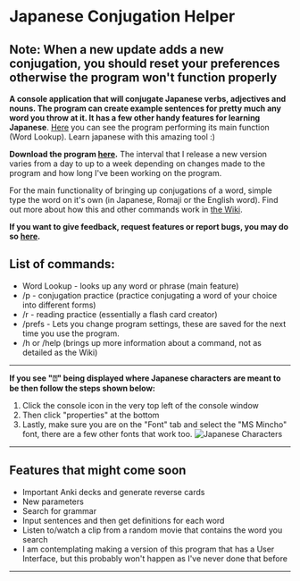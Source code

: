 # Japanese Conjugation Helper

## Note: When a new update adds a new conjugation, you should reset your preferences otherwise the program won't function properly

**A console application that will conjugate Japanese verbs, adjectives and nouns. The program can create example sentences for pretty much any word you throw at it. It has a few other handy features for learning Japanese**. [Here](https://imgur.com/DlKXeyl) you can see the program performing its main function (Word Lookup). Learn japanese with this amazing tool :)

**Download the program [here](https://github.com/hopto-dot/Japanese-Conjugation-Helper/releases).** The interval that I release a new version varies from a day to up to a week depending on changes made to the program and how long I've been working on the program.

For the main functionality of bringing up conjugations of a word, simple type the word on it's own (in Japanese, Romaji or the English word). Find out more about how this and other commands work in [the Wiki](https://github.com/hopto-dot/Japanese-Conjugation-Helper/wiki/How-to-use).

**If you want to give feedback, request features or report bugs, you may do so [here](https://forms.gle/WNV1s41cWKrjSMhH6).**

## **List of commands:**
* Word Lookup - looks up any word or phrase (main feature)
* /p - conjugation practice (practice conjugating a word of your choice into different forms)
* /r - reading practice (essentially a flash card creator)
* /prefs - Lets you change program settings, these are saved for the next time you use the program.
* /h or /help (brings up more information about a command, not as detailed as the Wiki)

***

**If you see "⍰" being displayed where Japanese characters are meant to be then follow the steps shown below:**
1. Click the console icon in the very top left of the console window
2. Then click "properties" at the bottom
3. Lastly, make sure you are on the "Font" tab and select the "MS Mincho" font, there are a few other fonts that work too.
![Japanese Characters](https://i.imgur.com/x7gDhB9.png)

***
## Features that might come soon
* Important Anki decks and generate reverse cards
* New parameters
* Search for grammar
* Input sentences and then get definitions for each word
* Listen to/watch a clip from a random movie that contains the word you search
* I am contemplating making a version of this program that has a User Interface, but this probably won't happen as I've never done that before
***
